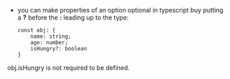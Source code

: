 -   you can make properties of an option optional in typescript buy putting a **?** before the **:** leading up to the type:

        const obj: {
            name: string;
            age: number;
            isHungry?: boolean
        }

obj.isHungry is not required to be defined.
